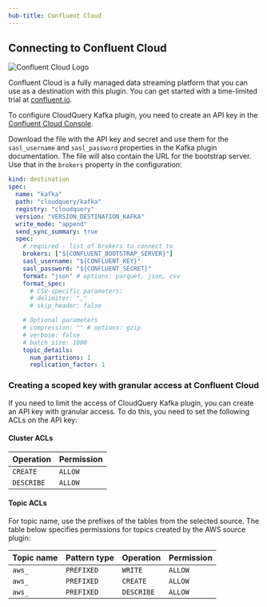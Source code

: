 ```yaml
---
hub-title: Confluent Cloud
---
```

## Connecting to Confluent Cloud

![Confluent Cloud Logo](../../docs/assets/confluent-logotype-white.png)

Confluent Cloud is a fully managed data streaming platform that you can use as a destination with this plugin. You can get started with a time-limited trial at [confluent.io](https://www.confluent.io/confluent-cloud/tryfree/?utm_campaign=tm.pmm_cd.cwc_partner_cloudquery_tryfree&utm_source=cloudquery&utm_medium=partnerref).

To configure CloudQuery Kafka plugin, you need to create an API key in the [Confluent Cloud Console](https://docs.confluent.io/cloud/current/access-management/authenticate/api-keys/api-keys.html#create-a-resource-api-key).

Download the file with the API key and secret and use them for the `sasl_username` and `sasl_password` properties in the Kafka plugin documentation. The file will also contain the URL for the bootstrap server. Use that in the `brokers` property in the configuration:

```yaml
kind: destination
spec:
  name: "kafka"
  path: "cloudquery/kafka"
  registry: "cloudquery"
  version: "VERSION_DESTINATION_KAFKA"
  write_mode: "append"
  send_sync_summary: true
  spec:
    # required - list of brokers to connect to
    brokers: ["${CONFLUENT_BOOTSTRAP_SERVER}"]
    sasl_username: "${CONFLUENT_KEY}"
    sasl_password: "${CONFLUENT_SECRET}"
    format: "json" # options: parquet, json, csv
    format_spec:
      # CSV-specific parameters:
      # delimiter: ","
      # skip_header: false

    # Optional parameters
    # compression: "" # options: gzip
    # verbose: false
    # batch_size: 1000
    topic_details:
      num_partitions: 1
      replication_factor: 1
```

### Creating a scoped key with granular access at Confluent Cloud

If you need to limit the access of CloudQuery Kafka plugin, you can create an API key with granular access. To do this, you need to set the following ACLs on the API key:

#### Cluster ACLs

| Operation | Permission  |
|------------|------------|
| `CREATE`   | `ALLOW`    |
| `DESCRIBE` | `ALLOW`    |

#### Topic ACLs

For topic name, use the prefixes of the tables from the selected source. The table below specifies permissions for topics created by the AWS source plugin:

| Topic name | Pattern type | Operation  | Permission |
|------------|--------------|------------|------------|
| `aws_`     | `PREFIXED`   | `WRITE`    | `ALLOW`    |
| `aws_`     | `PREFIXED`   | `CREATE`   | `ALLOW`    |
| `aws_`     | `PREFIXED`   | `DESCRIBE` | `ALLOW`    |

